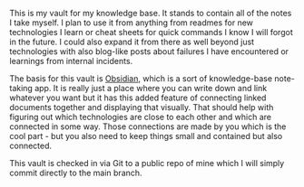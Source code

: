 This is my vault for my knowledge base. It stands to contain all of the notes I take myself. I plan to use it from anything from readmes for new technologies I learn or cheat sheets for quick commands I know I will forgot in the future. I could also expand it from there as well beyond just technologies with also blog-like posts about failures I have encountered or learnings from internal incidents.

The basis for this vault is [Obsidian](https://obsidian.md/), which is a sort of knowledge-base note-taking app. It is really just a place where you can write down and link whatever you want but it has this added feature of connecting linked documents together and displaying that visually. That should help with figuring out which technologies are close to each other and which are connected in some way. Those connections are made by you which is the cool part - but you also need to keep things small and contained but also connected. 

This vault is checked in via Git to a public repo of mine which I will simply commit directly to the main branch.